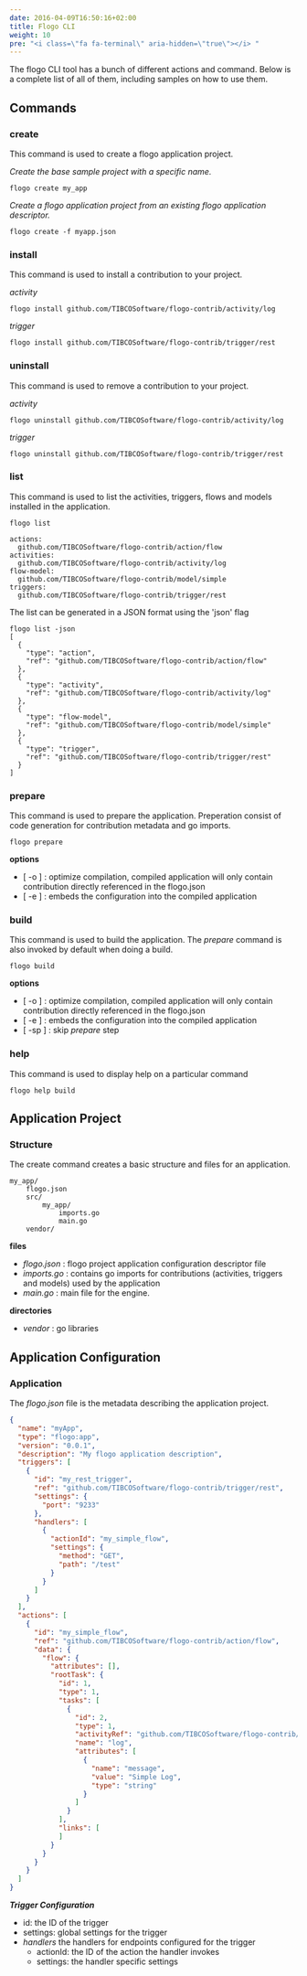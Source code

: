 ```yaml
---
date: 2016-04-09T16:50:16+02:00
title: Flogo CLI
weight: 10
pre: "<i class=\"fa fa-terminal\" aria-hidden=\"true\"></i> "
---
```


The flogo CLI tool has a bunch of different actions and command. Below is a complete list of all of them, including samples on how to use them.

## Commands
### create
This command is used to create a flogo application project.

*Create the base sample project with a specific name.*
	
	flogo create my_app
	
*Create a flogo application project from an existing flogo application descriptor.*
	
	flogo create -f myapp.json
		
### install
This command is used to install a contribution to your project.

*activity*

	flogo install github.com/TIBCOSoftware/flogo-contrib/activity/log
	
*trigger*

	flogo install github.com/TIBCOSoftware/flogo-contrib/trigger/rest
	
	
### uninstall
This command is used to remove a contribution to your project.

*activity*

	flogo uninstall github.com/TIBCOSoftware/flogo-contrib/activity/log
	
*trigger*

	flogo uninstall github.com/TIBCOSoftware/flogo-contrib/trigger/rest
	
### list
This command is used to list the activities, triggers, flows and models installed in the application.  
	 
	flogo list
	
	actions:
	  github.com/TIBCOSoftware/flogo-contrib/action/flow
	activities:
	  github.com/TIBCOSoftware/flogo-contrib/activity/log
	flow-model:
	  github.com/TIBCOSoftware/flogo-contrib/model/simple
	triggers:
	  github.com/TIBCOSoftware/flogo-contrib/trigger/rest

The list can be generated in a JSON format using the 'json' flag

	flogo list -json
	[
	  {
	    "type": "action",
	    "ref": "github.com/TIBCOSoftware/flogo-contrib/action/flow"
	  },
	  {
	    "type": "activity",
	    "ref": "github.com/TIBCOSoftware/flogo-contrib/activity/log"
	  },
	  {
	    "type": "flow-model",
	    "ref": "github.com/TIBCOSoftware/flogo-contrib/model/simple"
	  },
	  {
	    "type": "trigger",
	    "ref": "github.com/TIBCOSoftware/flogo-contrib/trigger/rest"
	  }
	]

### prepare
This command is used to prepare the application. Preperation consist of code generation for contribution metadata and go imports.

 	flogo prepare
 	
**options**
	
- [ -o ] : optimize compilation, compiled application will only contain contribution directly referenced in the flogo.json
- [ -e ] : embeds the configuration into the compiled application	 	 

### build
This command is used to build the application.  The *prepare* command is also invoked by default when doing a build.

 	flogo build
 	
**options**
	
- [ -o ] : optimize compilation, compiled application will only contain contribution directly referenced in the flogo.json
- [ -e ] : embeds the configuration into the compiled application
- [ -sp ] : skip *prepare* step

### help
This command is used to display help on a particular command
	
	flogo help build 

## Application Project

### Structure

The create command creates a basic structure and files for an application.


	my_app/
		flogo.json
		src/
			my_app/
				imports.go
				main.go
		vendor/
		
**files**

- *flogo.json* : flogo project application configuration descriptor file
- *imports.go* : contains go imports for contributions (activities, triggers and models) used by the application
- *main.go* : main file for the engine.

**directories**	
	
- *vendor* : go libraries


## Application Configuration

### Application

The *flogo.json* file is the metadata describing the application project.  

```json
{
  "name": "myApp",
  "type": "flogo:app",
  "version": "0.0.1",
  "description": "My flogo application description",
  "triggers": [
    {
      "id": "my_rest_trigger",
      "ref": "github.com/TIBCOSoftware/flogo-contrib/trigger/rest",
      "settings": {
        "port": "9233"
      },
      "handlers": [
        {
          "actionId": "my_simple_flow",
          "settings": {
            "method": "GET",
            "path": "/test"
          }
        }
      ]
    }
  ],
  "actions": [
    {
      "id": "my_simple_flow",
      "ref": "github.com/TIBCOSoftware/flogo-contrib/action/flow",
      "data": {
        "flow": {
          "attributes": [],
          "rootTask": {
            "id": 1,
            "type": 1,
            "tasks": [
              {
                "id": 2,
                "type": 1,
                "activityRef": "github.com/TIBCOSoftware/flogo-contrib/activity/log",
                "name": "log",
                "attributes": [
                  {
                    "name": "message",
                    "value": "Simple Log",
                    "type": "string"
                  }
                ]
              }
            ],
            "links": [
            ]
          }
        }
      }
    }
  ]
}
```

***Trigger Configuration***

- id: the ID of the trigger
- settings: global settings for the trigger
- *handlers* the handlers for endpoints configured for the trigger
	- actionId: the ID of the action the handler invokes
	- settings: the handler specific settings